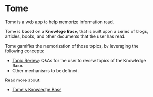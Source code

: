 # Tome

Tome is a web app to help memorize information read. 

Tome is based on a **Knowlege Base**, that is built upon a series of blogs, articles, books, and other documents that the user has read. 

Tome gamifies the memorization of those topics, by leveraging the following concepts: 
* [Topic Review](./docs/topic-review.md): Q&As for the user to review topics of the Knowledge Base. 
* Other mechanisms to be defined.

Read more about: 
* [Tome's Knowledge Base](docs/kb.md)
